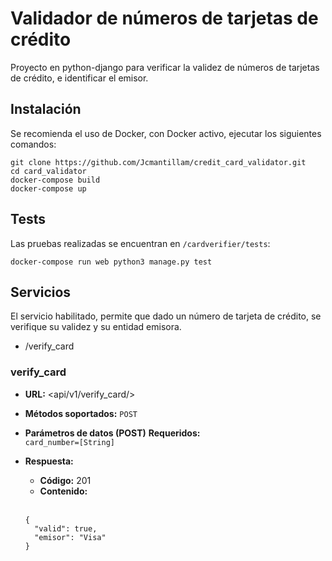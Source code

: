 # Validador de números de tarjetas de crédito
Proyecto en python-django para verificar la validez de números de tarjetas de crédito, e identificar el emisor.

## Instalación
Se recomienda el uso de Docker, con Docker activo, ejecutar los siguientes comandos:
```
git clone https://github.com/Jcmantillam/credit_card_validator.git
cd card_validator
docker-compose build
docker-compose up
```

## Tests
Las pruebas realizadas se encuentran en `/cardverifier/tests`:
```
docker-compose run web python3 manage.py test
```

## Servicios
El servicio habilitado, permite que dado un número de tarjeta de crédito, se verifique su validez y su entidad emisora.
- /verify_card

### verify_card
 
 * **URL:** <api/v1/verify_card/>
 
 * **Métodos soportados:**
  `POST`

* **Parámetros de datos (POST)**
**Requeridos:**<br>
  `card_number=[String]`<br>

* **Respuesta:**

  * **Código:** 201 <br>
  * **Contenido:** <br><br>
  
  ```
  {
    "valid": true,
    "emisor": "Visa"
  }
  ```
